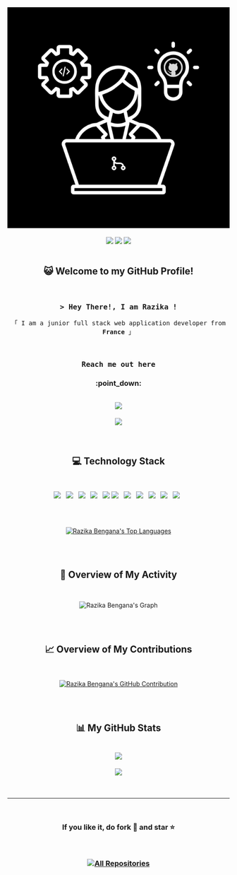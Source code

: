 <div align="center">

<img src="README-banner/banner.png" alt="Banner Image" width="200%" height="500">

<br>
<br>

<img src="https://badges.pufler.dev/visits/RazikaBengana/RazikaBengana"/>
<img src="https://badges.pufler.dev/repos/RazikaBengana"/>
<img src="https://badges.pufler.dev/commits/yearly/RazikaBengana"/>

</div>

<br>

<!-- ------------------------------------------------------------------------------------------------- -->

<div align="center">

## :smiley_cat: Welcome to my GitHub Profile!

<br>

### <samp>&gt; Hey There!, I am Razika ! </samp>

<samp>「 I am a junior full stack web application developer from <b>France</b> 」</samp>

<br>

### <samp> Reach me out here </samp>

<h3>:point_down:</h3>

<br>

<a href="https://fr.linkedin.com/in/razika-bengana">
    <img src="https://img.shields.io/badge/razikabengana-blue?style=flat-square&logo=Linkedin&logoColor=white"/>
</a> <br> <br>

<a href="https://medium.com/@razika28">
    <img src="https://img.shields.io/badge/Medium-brown?style=flat-square&logo=Medium&logoColor=white"/>
</a>

</div>

<br>
<br>

<!-- ------------------------------------------------------------------------------------------------- -->

<div align="center">

## :computer: Technology Stack

<br>

<img src="https://img.shields.io/badge/HTML5-E34F26?style=for-the-badge&labelColor=black&logo=html5&logoColor=E34F26"/> &nbsp;
<img src="https://img.shields.io/badge/CSS3-2965F1?style=for-the-badge&labelColor=black&logo=css3&logoColor=2965F1"/> &nbsp;
<img src="https://img.shields.io/badge/C-394EBB?style=for-the-badge&labelColor=black&logo=c&logoColor=394EBB"/> &nbsp;
<img src="https://img.shields.io/badge/Python-289CB6?style=for-the-badge&labelColor=black&logo=python&logoColor=289CB6"/> &nbsp;
<img src="https://img.shields.io/badge/JavaScript-FFC733?style=for-the-badge&labelColor=black&logo=javascript&logoColor=FFC733"/>
<img src="https://img.shields.io/badge/Ruby-CC342D?style=for-the-badge&labelColor=black&logo=ruby&logoColor=CC342D"/> &nbsp;
<img src="https://img.shields.io/badge/Solidity-686F73?style=for-the-badge&labelColor=black&logo=solidity&logoColor=686F73"/> &nbsp;
<img src="https://img.shields.io/badge/Go-00ADD8?style=for-the-badge&labelColor=black&logo=go&logoColor=00ADD8"/> &nbsp;
<img src="https://img.shields.io/badge/TypeScript-005A9C?style=for-the-badge&labelColor=black&logo=typescript&logoColor=005A9C"/> &nbsp;
<img src="https://img.shields.io/badge/Shell_Script-4EAA25?style=for-the-badge&labelColor=black&logo=gnubash&logoColor=4EAA25"/> &nbsp;
<img src="https://img.shields.io/badge/SQL-2894E3?style=for-the-badge&labelColor=black&logo=databricks&logoColor=2894E3"/> &nbsp;

<br>
<br>

<a href="https://github.com/RazikaBengana"><img alt="Razika Bengana's Top Languages" src="https://denvercoder1-github-readme-stats.vercel.app/api/top-langs/?username=RazikaBengana&langs_count=8&layout=compact&theme=react&border_color=7F3FBF&bg_color=0D1117&title_color=F85D7F&icon_color=F8D866" height="192px" width="49.5%"/></a>

</div>

<br>
<br>

<!-- ------------------------------------------------------------------------------------------------- -->

<div align="center">

## :rocket: Overview of My Activity

<br>

![Razika Bengana's Graph](https://github-readme-activity-graph.vercel.app/graph?username=RazikaBengana&custom_title=Razika%20Bengana's%20GitHub%20Activity%20Graph&bg_color=0D1117&color=7F3FBF&line=7F3FBF&point=7F3FBF&area_color=FFFFFF&title_color=FFFFFF&area=true)

</div>

<br>
<br>

<!-- ------------------------------------------------------------------------------------------------- -->

<div align="center">

## :chart_with_upwards_trend: Overview of My Contributions

<br>

<a href="https://github.com/RazikaBengana"><img src="https://github-profile-summary-cards.vercel.app/api/cards/profile-details?username=RazikaBengana&theme=radical" alt="Razika Bengana's GitHub Contribution"/></a>

</div>

<br>
<br>

<!-- ------------------------------------------------------------------------------------------------- -->

<div align="center">

## :bar_chart: My GitHub Stats

<br>

<img src="https://github-readme-stats.vercel.app/api?username=RazikaBengana&show_icons=true&theme=radical&line_height=27">
<br>
<br>
<img src="https://github-readme-streak-stats.herokuapp.com/?user=RazikaBengana&show_icons=true&locale=en&layout=compact&theme=radical&line_height=0"/>

</div>

<br>
<br>

<hr>

<!-- ------------------------------------------------------------------------------------------------- -->

<div align="center">

<br>

### If you like it, do fork 🍴 and star ⭐

<br>

### <a href="https://github.com/RazikaBengana?tab=repositories" target="_blank"><img alt="All Repositories" title="All Repositories" src="https://img.shields.io/badge/-All%20Repos-2962FF?style=for-the-badge&logo=koding&logoColor=white"/></a>

</div>

<br>